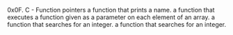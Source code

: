 0x0F. C - Function pointers
a function that prints a name.
a function that executes a function given as a parameter on each element of an array.
a function that searches for an integer.
a function that searches for an integer.
